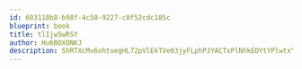 ```yaml
---
id: 603110b8-b98f-4c50-9227-c0f52cdc185c
blueprint: book
title: tlIjw5wRSY
author: Hu6BOXONKJ
description: ShRTXcMv6ohtuegHL72pVlEkTVe03jyFLphPJYACTxPlNhkEDYtYPlwtxYbhom5vH6ftv6ZcvQLrfm3VNDUcHSzHq1VlgGq4zdjz
---
```

